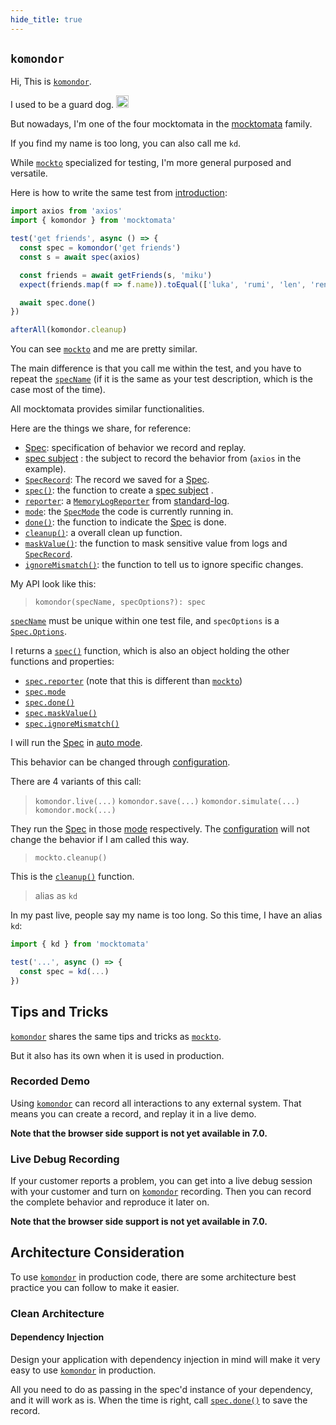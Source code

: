 ```yaml
---
hide_title: true
---
```


## `komondor`

Hi, This is [`komondor`][komondor].

I used to be a guard dog. <img src="/website/img/komondor.jpg" alt="komondor" width="20"/>

But nowadays, I'm one of the four mocktomata in the [mocktomata] family.

If you find my name is too long, you can also call me `kd`.

While [`mockto`][mockto] specialized for testing,
I'm more general purposed and versatile.

Here is how to write the same test from [introduction]:

```ts
import axios from 'axios'
import { komondor } from 'mocktomata'

test('get friends', async () => {
  const spec = komondor('get friends')
  const s = await spec(axios)

  const friends = await getFriends(s, 'miku')
  expect(friends.map(f => f.name)).toEqual(['luka', 'rumi', 'len', 'ren'])

  await spec.done()
})

afterAll(komondor.cleanup)
```

You can see [`mockto`][mockto] and me are pretty similar.

The main difference is that you call me within the test,
and you have to repeat the [`specName`][specname] (if it is the same as your test description,
which is the case most of the time).

All mocktomata provides similar functionalities.

Here are the things we share, for reference:

- [Spec][Spec]: specification of behavior we record and replay.
- [spec subject][spec-subject] : the subject to record the behavior from (`axios` in the example).
- [`SpecRecord`][specrecord]: The record we saved for a [Spec][Spec].
- [`spec()`][spec]: the function to create a [spec subject][spec-subject] .
- [`reporter`][reporter]: a [`MemoryLogReporter`][memoryLogReporter] from [standard-log].
- [`mode`][specmode]: the [`SpecMode`][specmode] the code is currently running in.
- [`done()`][done]: the function to indicate the [Spec][Spec] is done.
- [`cleanup()`][cleanup]: a overall clean up function.
- [`maskValue()`][maskvalue]: the function to mask sensitive value from logs and [`SpecRecord`][specrecord].
- [`ignoreMismatch()`][ignoremismatch]: the function to tell us to ignore specific changes.

My API look like this:

> `komondor(specName, specOptions?): spec`

[`specName`][specname] must be unique within one test file,
and `specOptions` is a [`Spec.Options`][spec-options].

I returns a [`spec()`][spec] function,
which is also an object holding the other functions and properties:

- [`spec.reporter`][reporter] (note that this is different than [`mockto`][mockto])
- [`spec.mode`][specmode]
- [`spec.done()`][done]
- [`spec.maskValue()`][maskvalue]
- [`spec.ignoreMismatch()`][ignoremismatch]

I will run the [Spec] in [auto mode][specmode].

This behavior can be changed through [configuration].

There are 4 variants of this call:

> `komondor.live(...)`
> `komondor.save(...)`
> `komondor.simulate(...)`
> `komondor.mock(...)`

They run the [Spec] in those [mode][specmode] respectively.
The [configuration] will not change the behavior if I am called this way.

> `mockto.cleanup()`

This is the [`cleanup()`][cleanup] function.

> alias as `kd`

In my past live, people say my name is too long.
So this time, I have an alias `kd`:

```ts
import { kd } from 'mocktomata'

test('...', async () => {
  const spec = kd(...)
})
```

## Tips and Tricks

[`komondor`][komondor] shares the same tips and tricks as [`mockto`](./mockto.md#tips-and-tricks).

But it also has its own when it is used in production.

### Recorded Demo

Using [`komondor`][komondor] can record all interactions to any external system.
That means you can create a record, and replay it in a live demo.

**Note that the browser side support is not yet available in 7.0.**

### Live Debug Recording

If your customer reports a problem,
you can get into a live debug session with your customer and turn on [`komondor`][komondor] recording.
Then you can record the complete behavior and reproduce it later on.

**Note that the browser side support is not yet available in 7.0.**
## Architecture Consideration

To use [`komondor`][komondor] in production code,
there are some architecture best practice you can follow to make it easier.

### Clean Architecture

#### Dependency Injection

Design your application with dependency injection in mind will make it very easy to use [`komondor`][komondor] in production.

All you need to do as passing in the spec'd instance of your dependency, and it will work as is.
When the time is right, call [`spec.done()`][done] to save the record.

[cleanup]: ./spec.md#cleanup
[configuration]: ./configuration.md
[done]: ./spec.md#done
[ignoremismatch]: ./spec.md#ignoremismatch
[introduction]: ./introduction.md
[komondor]: ./komondor.md
[maskvalue]: ./spec.md#maskvalue
[memoryLogReporter]: https://github.com/unional/standard-log/blob/main/packages/log/ts/memory.ts#L7
[mockto]: ./mockto.md
[mocktomata]: https://github.com/mocktomata/mocktomata/blob/master/packages/mocktomata
[reporter]: ./spec.md#reporter
[spec-subject]: ./spec.md#what-can-be-a-spec-subject
[spec]: ./spec.md#spec
[spec-options]: ./spec.md#spec-options
[Spec]: ./spec.md#what-is-spec
[specmode]: ./spec.md#specmode
[specname]: ./spec.md#uniqueness-of-specname
[specrecord]: ./spec.md#specrecord
[standard-log]: https://github.com/unional/standard-log
[zucchini]: ./zucchini.md

